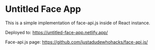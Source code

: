 # Untitled Face App

This is a simple implementation of face-api.js inside of React instance.

Deployed to: https://untitled-face-app.netlify.app/

Face-api.js page: https://github.com/justadudewhohacks/face-api.js/
